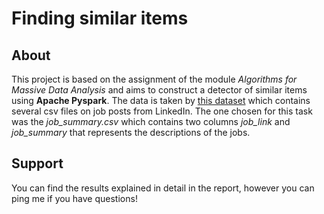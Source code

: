 # Finding similar items

## About
This project is based on the assignment of the module _Algorithms for Massive Data Analysis_ and aims to construct a detector of similar items using **Apache Pyspark**. 
The data is taken by [this dataset](https://www.kaggle.com/datasets/asaniczka/1-3m-linkedin-jobs-and-skills-2024) which contains several csv files on job posts from LinkedIn. The one chosen for this task was the _job_summary.csv_ which contains two columns _job_link_ and _job_summary_ that represents the descriptions of the jobs.

## Support
You can find the results explained in detail in the report, however you can ping me if you have questions!
